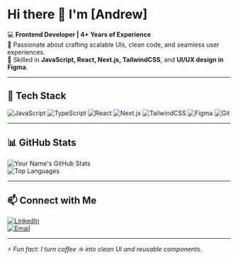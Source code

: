 # Hi there 👋 I'm [Andrew]

💻 **Frontend Developer | 4+ Years of Experience**  
🎨 Passionate about crafting scalable UIs, clean code, and seamless user experiences.  
🚀 Skilled in **JavaScript, React, Next.js, TailwindCSS**, and **UI/UX design in Figma**.  

---

## 🔧 Tech Stack
![JavaScript](https://img.shields.io/badge/JavaScript-ES6+-yellow?logo=javascript)
![TypeScript](https://img.shields.io/badge/TypeScript-blue?logo=typescript)
![React](https://img.shields.io/badge/React-20232A?logo=react&logoColor=61DAFB)
![Next.js](https://img.shields.io/badge/Next.js-black?logo=nextdotjs)
![TailwindCSS](https://img.shields.io/badge/TailwindCSS-38B2AC?logo=tailwind-css&logoColor=white)
![Figma](https://img.shields.io/badge/Figma-FF7262?logo=figma&logoColor=white)
![Git](https://img.shields.io/badge/Git-F05032?logo=git&logoColor=white)

---

## 📊 GitHub Stats
![Your Name's GitHub Stats](https://github-readme-stats.vercel.app/api?username=waiyanminaung&show_icons=true&theme=tokyonight)  
![Top Languages](https://github-readme-stats.vercel.app/api/top-langs/?username=waiyanminaung&layout=compact&theme=tokyonight)  

---

## 📫 Connect with Me
[![LinkedIn](https://img.shields.io/badge/LinkedIn-blue?logo=linkedin)](https://linkedin.com/in/dev-wyma)  
[![Email](https://img.shields.io/badge/Email-D14836?logo=gmail&logoColor=white)](mailto:info.wyma@gmail.com)  

---

⚡ *Fun fact: I turn coffee ☕ into clean UI and reusable components.*  
